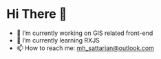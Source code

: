 # Hi There 👾

- 🔭 I’m currently working on GIS related front-end
- 🌱 I’m currently learning RXJS
- 📫 How to reach me: mh_sattarian@outlook.com

<!--
**mhsattarian/mhsattarian** is a ✨ _special_ ✨ repository because its `README.md` (this file) appears on your GitHub profile.

Here are some ideas to get you started:

- 🔭 I’m currently working on ...
- 🌱 I’m currently learning ...
- 👯 I’m looking to collaborate on ...
- 🤔 I’m looking for help with ...
- 💬 Ask me about ...
- 📫 How to reach me: ...
- 😄 Pronouns: ...
- ⚡ Fun fact: ...
-->
